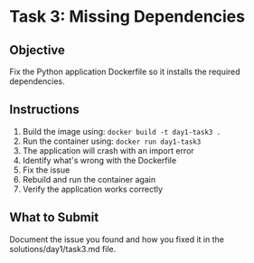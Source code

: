 # Task 3: Missing Dependencies

## Objective
Fix the Python application Dockerfile so it installs the required dependencies.

## Instructions
1. Build the image using: `docker build -t day1-task3 .`
2. Run the container using: `docker run day1-task3`
3. The application will crash with an import error
4. Identify what's wrong with the Dockerfile
5. Fix the issue
6. Rebuild and run the container again
7. Verify the application works correctly

## What to Submit
Document the issue you found and how you fixed it in the solutions/day1/task3.md file. 